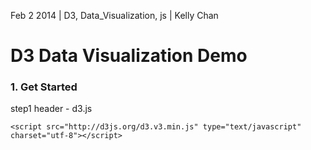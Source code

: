 Feb 2 2014 | D3, Data_Visualization, js | Kelly Chan
# D3 Data Visualization Demo

### 1. Get Started

step1 header - d3.js  
```
<script src="http://d3js.org/d3.v3.min.js" type="text/javascript" charset="utf-8"></script>
```
